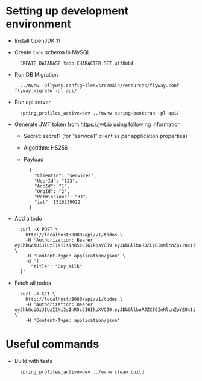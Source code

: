 
Setting up development environment
==================================
* Install OpenJDK 11
* Create `todo` schema in MySQL

        CREATE DATABASE todo CHARACTER SET utf8mb4
    
* Run DB Migration

        ../mvnw -Dflyway.configFiles=src/main/resources/flyway.conf flyway:migrate -pl api/
        
* Run api server

        spring_profiles_active=dev ../mvnw spring-boot:run -pl api/
        
* Generate JWT token from https://jwt.io using following information
    * Secret: secret1 (for "service1" client as per application.properties)
    * Algorithm: HS256
    * Payload

            {
              "ClientId": "service1",
              "UserId": "123",
              "AccId": "1",
              "OrgId": "2",
              "Permissions": "31",
              "iat": 1516239022
            }

* Add a todo

        curl -X POST \
          http://localhost:8080/api/v1/todos \
          -H 'Authorization: Bearer eyJhbGciOiJIUzI1NiIsInR5cCI6IkpXVCJ9.eyJDbGllbnRJZCI6InNlcnZpY2UxIiwiVXNlcklkIjoiMTIzIiwiQWNjSWQiOiIxIiwiT3JnSWQiOiIyIiwiUGVybWlzc2lvbnMiOiIzMSIsImlhdCI6MTUxNjIzOTAyMn0._8riHr0rVqZmdcTmiI8bEm6lgi3tTjuGLN4OnySIq0c' \
          -H 'Content-Type: application/json' \
          -d '{
        	"title": "Buy milk"
        }'

* Fetch all todos

        curl -X GET \
          http://localhost:8080/api/v1/todos \
          -H 'Authorization: Bearer eyJhbGciOiJIUzI1NiIsInR5cCI6IkpXVCJ9.eyJDbGllbnRJZCI6InNlcnZpY2UxIiwiVXNlcklkIjoiMTIzIiwiQWNjSWQiOiIxIiwiT3JnSWQiOiIyIiwiUGVybWlzc2lvbnMiOiIzMSIsImlhdCI6MTUxNjIzOTAyMn0._8riHr0rVqZmdcTmiI8bEm6lgi3tTjuGLN4OnySIq0c' \
          -H 'Content-Type: application/json'

Useful commands
===============
* Build with tests

        spring_profiles_active=dev ../mvnw clean build
